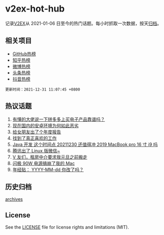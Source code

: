 # v2ex-hot-hub

 记录[V2EX](https://www.v2ex.com/)从 2021-01-06 日至今的热门话题。每小时抓取一次数据，按天[归档](archives)。
 
 ## 相关项目

- [GitHub热榜](https://github.com/lonnyzhang423/github-hot-hub)
- [知乎热榜](https://github.com/lonnyzhang423/zhihu-hot-hub)
- [微博热榜](https://github.com/lonnyzhang423/weibo-hot-hub)
- [头条热榜](https://github.com/lonnyzhang423/toutiao-hot-hub)
- [抖音热榜](https://github.com/lonnyzhang423/douyin-hot-hub)


 `更新时间：2021-12-31 11:07:45 +0800`

## 热议话题

1. [有懂的大佬说一下拼多多上买电子产品靠谱吗？](https://www.v2ex.com/t/825281)
1. [现在国内的安卓环境为何如此恶劣](https://www.v2ex.com/t/825332)
1. [给女朋友出了个年度报告](https://www.v2ex.com/t/825404)
1. [找到了真正喜欢的工作](https://www.v2ex.com/t/825328)
1. [Java 开发 这个时间点 20211230 还值得冲 2019 MacBook pro 16 寸 i9 吗](https://www.v2ex.com/t/825269)
1. [腾讯出了 Linux 版微信~](https://www.v2ex.com/t/825417)
1. [V 友们，租房中介要求我元旦之前搬走](https://www.v2ex.com/t/825310)
1. [闪极 90W 电源搞崩了我的 Mac](https://www.v2ex.com/t/825435)
1. [年经贴： YYYY-MM-dd 你改了吗？](https://www.v2ex.com/t/825343)

## 历史归档

[archives](archives)

## License

See the [LICENSE](LICENSE) file for license rights and limitations (MIT).
